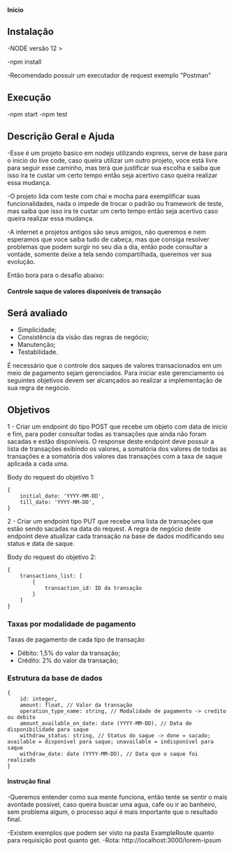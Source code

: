 #### Inicio ####

## Instalação
-NODE versão 12 >

-npm install

-Recomendado possuir um executador de request exemplo "Postman"

## Execução
-npm start
-npm test

## Descrição Geral e Ajuda

-Esse é um projeto basico em nodejs utilizando express, serve de base para o inicio do live code, caso queira utilizar um outro projeto, voce está livre para seguir esse caminho, mas terá que justificar sua escolha e saiba que isso ira te custar um certo tempo então seja acertivo caso queira realizar essa mudança.

-O projeto lida com teste com chai e mocha para exemplificar suas funcionalidades, nada o impede de trocar o padrão ou framework de teste, mas saiba que isso ira te custar um certo tempo então seja acertivo caso queira realizar essa mudança.

-A internet e projetos antigos são seus amigos, não queremos e nem esperamos que voce saiba tudo de cabeça, mas que consiga resolver problemas que podem surgir no seu dia a dia, então pode consultar a vontade, somente deixe a tela sendo compartilhada, queremos ver sua evolução.

Então bora para o desafio abaixo:

#### Controle saque de valores disponíveis de transação ####

## Será avaliado
- Simplicidade;
- Consistência da visão das regras de negócio;
- Manutenção;
- Testabilidade.

É necessário que o controle dos saques de valores transacionados em um meio de pagamento sejam gerenciados.
Para iniciar este gerenciamento os seguintes objetivos devem ser alcançados ao realizar a implementação
de sua regra de negócio.

## Objetivos

1 - Criar um endpoint do tipo POST que recebe um objeto com data de inicio e fim, para poder consultar
todas as transações que ainda não foram sacadas e estão disponíveis.
O response deste endpoint deve possuir a lista de transações exibindo os valores, a somatória dos valores de todas as transações
e a somatória dos valores das transações com a taxa de saque aplicada a cada uma.


Body do request do objetivo 1: 
```
{
    initial_date: 'YYYY-MM-DD',
    till_date: 'YYYY-MM-DD',
}
```
2 - Criar um endpoint tipo PUT que recebe uma lista de transações que estão sendo sacadas na data
do request. A regra de negócio deste endpoint deve atualizar cada transação na base de dados modificando
seu status e data de saque.

Body do request do objetivo 2: 
```
{
    transactions_list: [
        {
            transaction_id: ID da transação
        }
    ]
}
```

### Taxas por modalidade de pagamento

Taxas de pagamento de cada tipo de transação
- Débito: 1,5% do valor da transação;
- Crédito: 2% do valor da transação;

### Estrutura da base de dados
```
{
    id: integer,
    amount: float, // Valor da transação
    operation_type_name: string, // Modalidade de pagamento -> credito ou debito
    amount_available_on_date: date (YYYY-MM-DD), // Data de disponibilidade para saque
    withdraw_status: string, // Status do saque -> done = sacado; available = disponível para saque; unavailable = indisponível para saque
    withdraw_date: date (YYYY-MM-DD), // Data que o saque foi realizado
}
```
#### Instrução final ####

-Queremos entender como sua mente funciona, então tente se sentir o mais avontade possivel, caso queira buscar uma agua, cafe ou ir ao banheiro, sem problema algum, o processo aqui é mais importante que o resultado final.

-Existem exemplos que podem ser visto na pasta ExampleRoute quanto para requisição post quanto get.
-Rota: http://localhost:3000/lorem-ipsum
